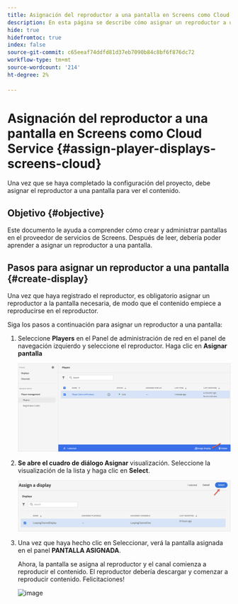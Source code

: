 ```yaml
---
title: Asignación del reproductor a una pantalla en Screens como Cloud Service
description: En esta página se describe cómo asignar un reproductor a una pantalla de Screens como Cloud Service.
hide: true
hidefromtoc: true
index: false
source-git-commit: c65eeaf74ddfd81d37eb7090b84c8bf6f876dc72
workflow-type: tm+mt
source-wordcount: '214'
ht-degree: 2%

---
```



# Asignación del reproductor a una pantalla en Screens como Cloud Service {#assign-player-displays-screens-cloud}

Una vez que se haya completado la configuración del proyecto, debe asignar el reproductor a una pantalla para ver el contenido.

## Objetivo {#objective}

Este documento le ayuda a comprender cómo crear y administrar pantallas en el proveedor de servicios de Screens. Después de leer, debería poder aprender a asignar un reproductor a una pantalla.

## Pasos para asignar un reproductor a una pantalla {#create-display}

Una vez que haya registrado el reproductor, es obligatorio asignar un reproductor a la pantalla necesaria, de modo que el contenido empiece a reproducirse en el reproductor.

Siga los pasos a continuación para asignar un reproductor a una pantalla:

1. Seleccione **Players** en el Panel de administración de red en el panel de navegación izquierdo y seleccione el reproductor. Haga clic en **Asignar pantalla**

   ![image](/help/screens-cloud/assets/player/register-player7.png)

1. **Se abre el cuadro de diálogo Asignar** visualización. Seleccione la visualización de la lista y haga clic en **Select**.

   ![image](/help/screens-cloud/assets/player/register-player8.png)

1. Una vez que haya hecho clic en Seleccionar, verá la pantalla asignada en el panel **PANTALLA ASIGNADA**.

   Ahora, la pantalla se asigna al reproductor y el canal comienza a reproducir el contenido. El reproductor debería descargar y comenzar a reproducir contenido. Felicitaciones!

   ![image](/help/screens-cloud/assets/player/output.gif)

